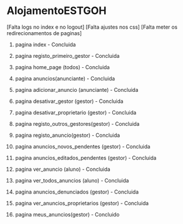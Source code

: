 # AlojamentoESTGOH

[Falta logs no index e no logout]
[Falta ajustes nos css]
[Falta meter os redirecionamentos de paginas]

1. pagina index         						            - Concluida

2. pagina registo_primeiro_gestor         		  - Concluida

3. pagina home_page (todos)						          - Concluida

4. pagina anuncios(anunciante)					        - Concluida


5. pagina adicionar_anuncio (anunciante)		    - Concluida


6. pagina desativar_gestor (gestor)				      - Concluida		

7. pagina desativar_proprietario (gestor)		    - Concluida		

8. pagina registo_outros_gestores(gestor)		    - Concluida



9. pagina  registo_anuncio(gestor)				      - Concluida

10. pagina anuncios_novos_pendentes (gestor)	  - Concluida

11. pagina anuncios_editados_pendentes (gestor) - Concluida



12. pagina ver_anuncio (aluno)					        - Concluida 	

13. pagina ver_todos_anuncios (aluno)			      - Concluida 	

14. pagina anuncios_denunciados (gestor)		    - Concluida


15. pagina ver_anuncios_proprietarios (gestor)  - Concluida  	

16. pagina meus_anuncios(gestor) 				        - Concluido
